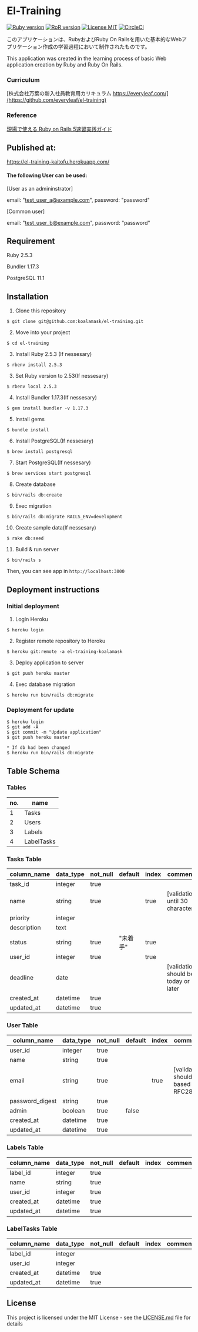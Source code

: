 # El-Training
[![Ruby version](https://img.shields.io/badge/Ruby-2.5.3-red.svg)]()
[![RoR version](https://img.shields.io/badge/Ruby%20on%20Rails-5.2.2-red.svg)]()
[![License MIT](https://img.shields.io/badge/License-MIT-lightgrey.svg)]()
[![CircleCI](https://img.shields.io/circleci/project/github/kaitofu/el-training.svg)]()

このアプリケーションは、RubyおよびRuby On Railsを用いた基本的なWebアプリケーション作成の学習過程において制作されたものです。

This application was created in the learning process of basic Web application creation by Ruby and Ruby On Rails.

### Curriculum
[株式会社万葉の新入社員教育用カリキュラム https://everyleaf.com/](https://github.com/everyleaf/el-training)

### Reference
[現場で使える Ruby on Rails 5速習実践ガイド](https://www.amazon.co.jp/%E7%8F%BE%E5%A0%B4%E3%81%A7%E4%BD%BF%E3%81%88%E3%82%8B-Ruby-Rails-5%E9%80%9F%E7%BF%92%E5%AE%9F%E8%B7%B5%E3%82%AC%E3%82%A4%E3%83%89-%E5%A4%A7%E5%A0%B4%E5%AF%A7%E5%AD%90/dp/4839962227)

## Published at:
https://el-training-kaitofu.herokuapp.com/

#### The following User can be used:


[User as an admininstrator]

email: "test_user_a@example.com",  password: "password"

[Common user] 

email: "test_user_b@example.com",  password: "password"
  

## Requirement
Ruby 2.5.3

Bundler 1.17.3

PostgreSQL 11.1

## Installation

1. Clone this repository
```
$ git clone git@github.com:koalamask/el-training.git
```

2. Move into your project
```
$ cd el-training
```

3. Install Ruby 2.5.3 (If nessesary) 
```
$ rbenv install 2.5.3
```

3. Set Ruby version to 2.53(If nessesary)
```
$ rbenv local 2.5.3
```

4. Install Bundler 1.17.3(If nessesary)
```
$ gem install bundler -v 1.17.3
```

5. Install gems
```
$ bundle install
```

6. Install PostgreSQL(If nessesary)
```
$ brew install postgresql
```

7. Start PostgreSQL(If nessesary)
```
$ brew services start postgresql
```

8. Create database
```
$ bin/rails db:create
```

9. Exec migration
```
$ bin/rails db:migrate RAILS_ENV=development
```

10. Create sample data(If nessesary)
```
$ rake db:seed
```

11. Build & run server
```
$ bin/rails s
```
Then, you can see app in `http://localhost:3000`


## Deployment instructions
### Initial deployment
1. Login Heroku
```
$ heroku login
```

2. Register remote repository to Heroku
```
$ heroku git:remote -a el-training-koalamask
```

3. Deploy application to server
```
$ git push heroku master
```

4. Exec database migration
```
$ heroku run bin/rails db:migrate
```

### Deployment for update
```
$ heroku login
$ git add -A
$ git commit -m "Update application"
$ git push heroku master

* If db had been changed
$ heroku run bin/rails db:migrate
```

## Table Schema

### Tables
| no. | name  |
| --- | ----- |
| 1   | Tasks  |
| 2   | Users  |
| 3   | Labels |
| 4   | LabelTasks |


### Tasks Table
| column_name | data_type | not_null | default | index | comments                                       |
| ----------- | --------- | -------- | ------- | ----- | ---------------------------------------------- |
| task_id     | integer   | true     |         |       |                                                |
| name        | string    | true     |         | true  | [validation] until 30 character      s         |
| priority    | integer   |          |         |       |                                                |
| description | text      |          |         |       |                                                |
| status      | string    | true     | "未着手" | true  |                                                |
| user_id     | integer   | true     |         | true  |                                                |
| deadline    | date      |          |         |       | [validation] should be today or later          |
| created_at  | datetime  | true     |         |       |                                                |
| updated_at  | datetime  | true     |         |       |                                                |

### User Table
| column_name     | data_type | not_null | default | index | comments |
| --------------- | --------- | -------- | ------- | ----- | -------- |
| user_id         | integer   | true     |         |       |          |
| name            | string    | true     |         |       |          |
| email           | string    | true     |         | true  | [validation] should be based on RFC2822 |
| password_digest | string    | true     |         |       |          |
| admin           | boolean   | true     | false   |       |          |
| created_at      | datetime  | true     |         |       |          |
| updated_at      | datetime  | true     |         |       |          |


### Labels Table
| column_name | data_type | not_null | default | index | comments |
| ----------- | --------- | -------- | ------- | ----- | -------- |
| label_id    | integer   | true     |         |       |          |
| name        | string    | true     |         |       |          |
| user_id     | integer   | true     |         |       |          |
| created_at  | datetime  | true     |         |       |          |
| updated_at  | datetime  | true     |         |       |          |

### LabelTasks Table
| column_name | data_type | not_null | default | index | comments |
| ----------- | --------- | -------- | ------- | ----- | -------- |
| label_id    | integer   |          |         |       |          |
| user_id     | integer   |          |         |       |          |
| created_at  | datetime  | true     |         |       |          |
| updated_at  | datetime  | true     |         |       |          |

## License
This project is licensed under the MIT License - see the [LICENSE.md](https://github.com/koalamask/el-training/blob/master/LICENSE.md) file for details
